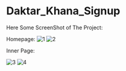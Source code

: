 # Daktar_Khana_Signup
Here Some ScreenShot of The Project:

Homepage:
![1](https://user-images.githubusercontent.com/76894786/162565069-815c239a-ffd3-46fd-b63b-f55021a73570.JPG)
![2](https://user-images.githubusercontent.com/76894786/162565076-47b9b9a7-d047-47ab-a3d9-5723a8b19c59.JPG)

Inner Page:

![3](https://user-images.githubusercontent.com/76894786/162565087-aa6b980a-3d41-4625-8a9a-9cbbb7197c2c.JPG)
![4](https://user-images.githubusercontent.com/76894786/162565088-17923420-2af2-4cc2-9c78-88cd5663b393.JPG)

